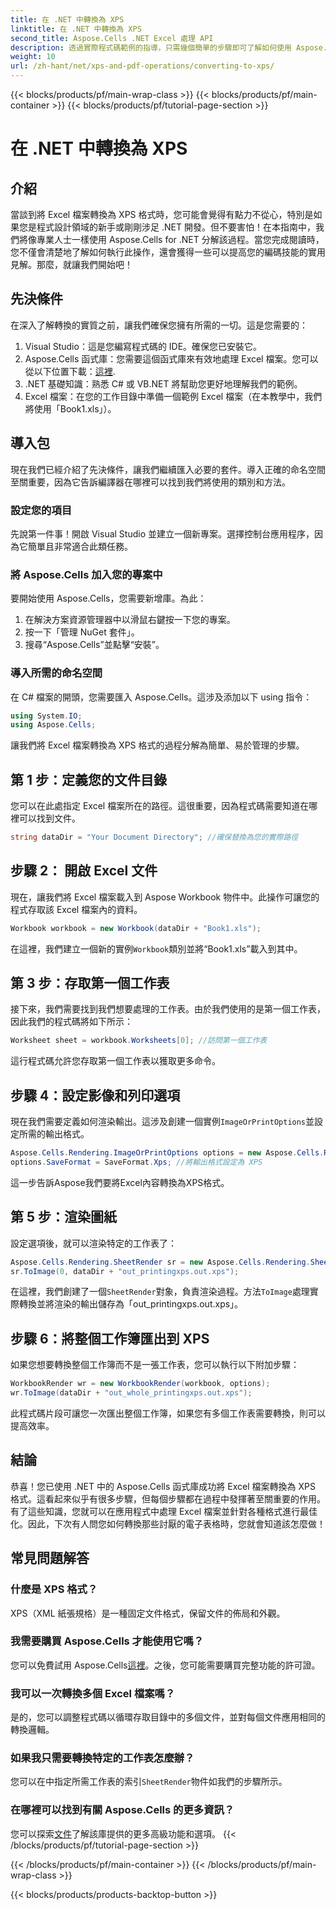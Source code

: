 ```yaml
---
title: 在 .NET 中轉換為 XPS
linktitle: 在 .NET 中轉換為 XPS
second_title: Aspose.Cells .NET Excel 處理 API
description: 透過實際程式碼範例的指導，只需幾個簡單的步驟即可了解如何使用 Aspose.Cells for .NET 將 Excel 檔案轉換為 XPS 格式。
weight: 10
url: /zh-hant/net/xps-and-pdf-operations/converting-to-xps/
---
```


{{< blocks/products/pf/main-wrap-class >}}
{{< blocks/products/pf/main-container >}}
{{< blocks/products/pf/tutorial-page-section >}}

# 在 .NET 中轉換為 XPS

## 介紹
當談到將 Excel 檔案轉換為 XPS 格式時，您可能會覺得有點力不從心，特別是如果您是程式設計領域的新手或剛剛涉足 .NET 開發。但不要害怕！在本指南中，我們將像專業人士一樣使用 Aspose.Cells for .NET 分解該過程。當您完成閱讀時，您不僅會清楚地了解如何執行此操作，還會獲得一些可以提高您的編碼技能的實用見解。那麼，就讓我們開始吧！
## 先決條件
在深入了解轉換的實質之前，讓我們確保您擁有所需的一切。這是您需要的：
1. Visual Studio：這是您編寫程式碼的 IDE。確保您已安裝它。
2.  Aspose.Cells 函式庫：您需要這個函式庫來有效地處理 Excel 檔案。您可以從以下位置下載：[這裡](https://releases.aspose.com/cells/net/).
3. .NET 基礎知識：熟悉 C# 或 VB.NET 將幫助您更好地理解我們的範例。
4. Excel 檔案：在您的工作目錄中準備一個範例 Excel 檔案（在本教學中，我們將使用「Book1.xls」）。

## 導入包
現在我們已經介紹了先決條件，讓我們繼續匯入必要的套件。導入正確的命名空間至關重要，因為它告訴編譯器在哪裡可以找到我們將使用的類別和方法。
### 設定您的項目
先說第一件事！開啟 Visual Studio 並建立一個新專案。選擇控制台應用程序，因為它簡單且非常適合此類任務。
### 將 Aspose.Cells 加入您的專案中
要開始使用 Aspose.Cells，您需要新增庫。為此：
1. 在解決方案資源管理器中以滑鼠右鍵按一下您的專案。
2. 按一下「管理 NuGet 套件」。
3. 搜尋“Aspose.Cells”並點擊“安裝”。
### 導入所需的命名空間
在 C# 檔案的開頭，您需要匯入 Aspose.Cells。這涉及添加以下 using 指令：
```csharp
using System.IO;
using Aspose.Cells;
```
讓我們將 Excel 檔案轉換為 XPS 格式的過程分解為簡單、易於管理的步驟。 
## 第 1 步：定義您的文件目錄
您可以在此處指定 Excel 檔案所在的路徑。這很重要，因為程式碼需要知道在哪裡可以找到文件。
```csharp
string dataDir = "Your Document Directory"; //確保替換為您的實際路徑
```
## 步驟 2： 開啟 Excel 文件
現在，讓我們將 Excel 檔案載入到 Aspose Workbook 物件中。此操作可讓您的程式存取該 Excel 檔案內的資料。
```csharp
Workbook workbook = new Workbook(dataDir + "Book1.xls");
```
在這裡，我們建立一個新的實例`Workbook`類別並將“Book1.xls”載入到其中。
## 第 3 步：存取第一個工作表
接下來，我們需要找到我們想要處理的工作表。由於我們使用的是第一個工作表，因此我們的程式碼將如下所示：
```csharp
Worksheet sheet = workbook.Worksheets[0]; //訪問第一個工作表
```
這行程式碼允許您存取第一個工作表以獲取更多命令。
## 步驟 4：設定影像和列印選項
現在我們需要定義如何渲染輸出。這涉及創建一個實例`ImageOrPrintOptions`並設定所需的輸出格式。
```csharp
Aspose.Cells.Rendering.ImageOrPrintOptions options = new Aspose.Cells.Rendering.ImageOrPrintOptions();
options.SaveFormat = SaveFormat.Xps; //將輸出格式設定為 XPS
```
這一步告訴Aspose我們要將Excel內容轉換為XPS格式。
## 第 5 步：渲染圖紙
設定選項後，就可以渲染特定的工作表了：
```csharp
Aspose.Cells.Rendering.SheetRender sr = new Aspose.Cells.Rendering.SheetRender(sheet, options);
sr.ToImage(0, dataDir + "out_printingxps.out.xps");
```
在這裡，我們創建了一個`SheetRender`對象，負責渲染過程。方法`ToImage`處理實際轉換並將渲染的輸出儲存為「out_printingxps.out.xps」。
## 步驟 6：將整個工作簿匯出到 XPS
如果您想要轉換整個工作簿而不是一張工作表，您可以執行以下附加步驟：
```csharp
WorkbookRender wr = new WorkbookRender(workbook, options);
wr.ToImage(dataDir + "out_whole_printingxps.out.xps");
```
此程式碼片段可讓您一次匯出整個工作簿，如果您有多個工作表需要轉換，則可以提高效率。
## 結論
恭喜！您已使用 .NET 中的 Aspose.Cells 函式庫成功將 Excel 檔案轉換為 XPS 格式。這看起來似乎有很多步驟，但每個步驟都在過程中發揮著至關重要的作用。有了這些知識，您就可以在應用程式中處理 Excel 檔案並針對各種格式進行最佳化。因此，下次有人問您如何轉換那些討厭的電子表格時，您就會知道該怎麼做！
## 常見問題解答
### 什麼是 XPS 格式？
XPS（XML 紙張規格）是一種固定文件格式，保留文件的佈局和外觀。
### 我需要購買 Aspose.Cells 才能使用它嗎？
您可以免費試用 Aspose.Cells[這裡](https://releases.aspose.com/)。之後，您可能需要購買完整功能的許可證。
### 我可以一次轉換多個 Excel 檔案嗎？
是的，您可以調整程式碼以循環存取目錄中的多個文件，並對每個文件應用相同的轉換邏輯。
### 如果我只需要轉換特定的工作表怎麼辦？
您可以在中指定所需工作表的索引`SheetRender`物件如我們的步驟所示。
### 在哪裡可以找到有關 Aspose.Cells 的更多資訊？
您可以探索[文件](https://reference.aspose.com/cells/net/)了解該庫提供的更多高級功能和選項。
{{< /blocks/products/pf/tutorial-page-section >}}

{{< /blocks/products/pf/main-container >}}
{{< /blocks/products/pf/main-wrap-class >}}

{{< blocks/products/products-backtop-button >}}
